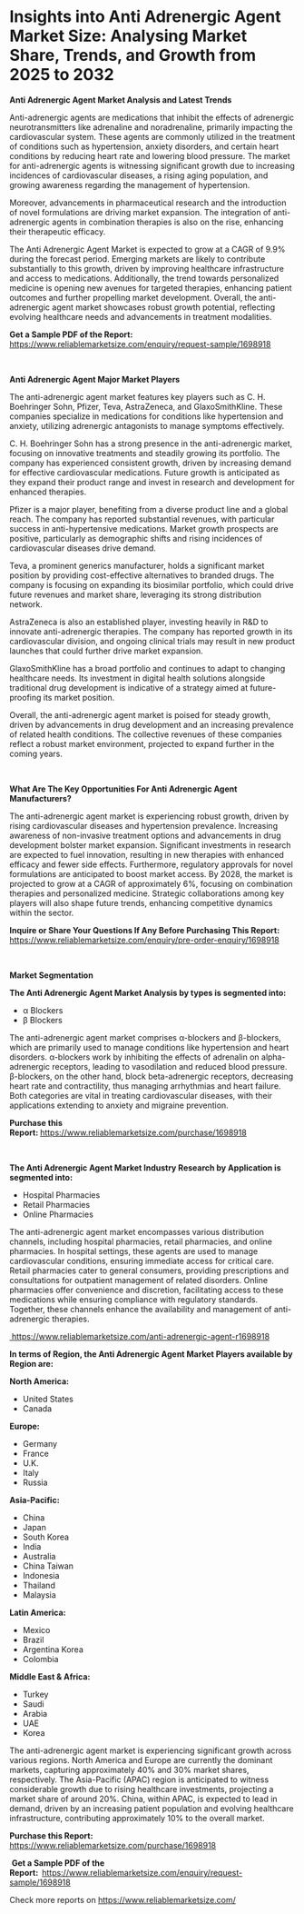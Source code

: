 <p><h1>Insights into Anti Adrenergic Agent Market Size: Analysing Market Share, Trends, and Growth from 2025 to 2032</h1></p><p><strong>Anti Adrenergic Agent Market Analysis and Latest Trends</strong></p>
<p><p>Anti-adrenergic agents are medications that inhibit the effects of adrenergic neurotransmitters like adrenaline and noradrenaline, primarily impacting the cardiovascular system. These agents are commonly utilized in the treatment of conditions such as hypertension, anxiety disorders, and certain heart conditions by reducing heart rate and lowering blood pressure. The market for anti-adrenergic agents is witnessing significant growth due to increasing incidences of cardiovascular diseases, a rising aging population, and growing awareness regarding the management of hypertension.</p><p>Moreover, advancements in pharmaceutical research and the introduction of novel formulations are driving market expansion. The integration of anti-adrenergic agents in combination therapies is also on the rise, enhancing their therapeutic efficacy. </p><p>The Anti Adrenergic Agent Market is expected to grow at a CAGR of 9.9% during the forecast period. Emerging markets are likely to contribute substantially to this growth, driven by improving healthcare infrastructure and access to medications. Additionally, the trend towards personalized medicine is opening new avenues for targeted therapies, enhancing patient outcomes and further propelling market development. Overall, the anti-adrenergic agent market showcases robust growth potential, reflecting evolving healthcare needs and advancements in treatment modalities.</p></p>
<p><strong>Get a Sample PDF of the Report:&nbsp;</strong> <a href="https://www.reliablemarketsize.com/enquiry/request-sample/1698918?utm_campaign=2723&utm_medium=2&utm_source=Github&utm_content=ia&utm_term=27032025&utm_id=anti-adrenergic-agent">https://www.reliablemarketsize.com/enquiry/request-sample/1698918</a></p>
<p>&nbsp;</p>
<p><strong>Anti Adrenergic Agent Major Market Players</strong></p>
<p><p>The anti-adrenergic agent market features key players such as C. H. Boehringer Sohn, Pfizer, Teva, AstraZeneca, and GlaxoSmithKline. These companies specialize in medications for conditions like hypertension and anxiety, utilizing adrenergic antagonists to manage symptoms effectively.</p><p>C. H. Boehringer Sohn has a strong presence in the anti-adrenergic market, focusing on innovative treatments and steadily growing its portfolio. The company has experienced consistent growth, driven by increasing demand for effective cardiovascular medications. Future growth is anticipated as they expand their product range and invest in research and development for enhanced therapies.</p><p>Pfizer is a major player, benefiting from a diverse product line and a global reach. The company has reported substantial revenues, with particular success in anti-hypertensive medications. Market growth prospects are positive, particularly as demographic shifts and rising incidences of cardiovascular diseases drive demand.</p><p>Teva, a prominent generics manufacturer, holds a significant market position by providing cost-effective alternatives to branded drugs. The company is focusing on expanding its biosimilar portfolio, which could drive future revenues and market share, leveraging its strong distribution network.</p><p>AstraZeneca is also an established player, investing heavily in R&D to innovate anti-adrenergic therapies. The company has reported growth in its cardiovascular division, and ongoing clinical trials may result in new product launches that could further drive market expansion.</p><p>GlaxoSmithKline has a broad portfolio and continues to adapt to changing healthcare needs. Its investment in digital health solutions alongside traditional drug development is indicative of a strategy aimed at future-proofing its market position.</p><p>Overall, the anti-adrenergic agent market is poised for steady growth, driven by advancements in drug development and an increasing prevalence of related health conditions. The collective revenues of these companies reflect a robust market environment, projected to expand further in the coming years.</p></p>
<p>&nbsp;</p>
<p><strong>What Are The Key Opportunities For Anti Adrenergic Agent Manufacturers?</strong></p>
<p><p>The anti-adrenergic agent market is experiencing robust growth, driven by rising cardiovascular diseases and hypertension prevalence. Increasing awareness of non-invasive treatment options and advancements in drug development bolster market expansion. Significant investments in research are expected to fuel innovation, resulting in new therapies with enhanced efficacy and fewer side effects. Furthermore, regulatory approvals for novel formulations are anticipated to boost market access. By 2028, the market is projected to grow at a CAGR of approximately 6%, focusing on combination therapies and personalized medicine. Strategic collaborations among key players will also shape future trends, enhancing competitive dynamics within the sector.</p></p>
<p><strong>Inquire or Share Your Questions If Any Before Purchasing This Report:</strong> <a href="https://www.reliablemarketsize.com/enquiry/pre-order-enquiry/1698918?utm_campaign=2723&utm_medium=2&utm_source=Github&utm_content=ia&utm_term=27032025&utm_id=anti-adrenergic-agent">https://www.reliablemarketsize.com/enquiry/pre-order-enquiry/1698918</a></p>
<p>&nbsp;</p>
<p><strong>Market Segmentation</strong></p>
<p><strong>The Anti Adrenergic Agent Market Analysis by types is segmented into:</strong></p>
<p><ul><li>α Blockers</li><li>β Blockers</li></ul></p>
<p><p>The anti-adrenergic agent market comprises α-blockers and β-blockers, which are primarily used to manage conditions like hypertension and heart disorders. α-blockers work by inhibiting the effects of adrenalin on alpha-adrenergic receptors, leading to vasodilation and reduced blood pressure. β-blockers, on the other hand, block beta-adrenergic receptors, decreasing heart rate and contractility, thus managing arrhythmias and heart failure. Both categories are vital in treating cardiovascular diseases, with their applications extending to anxiety and migraine prevention.</p></p>
<p><strong>Purchase this Report:&nbsp;</strong><a href="https://www.reliablemarketsize.com/purchase/1698918?utm_campaign=2723&utm_medium=2&utm_source=Github&utm_content=ia&utm_term=27032025&utm_id=anti-adrenergic-agent">https://www.reliablemarketsize.com/purchase/1698918</a></p>
<p>&nbsp;</p>
<p><strong>The Anti Adrenergic Agent Market Industry Research by Application is segmented into:</strong></p>
<p><ul><li>Hospital Pharmacies</li><li>Retail Pharmacies</li><li>Online Pharmacies</li></ul></p>
<p><p>The anti-adrenergic agent market encompasses various distribution channels, including hospital pharmacies, retail pharmacies, and online pharmacies. In hospital settings, these agents are used to manage cardiovascular conditions, ensuring immediate access for critical care. Retail pharmacies cater to general consumers, providing prescriptions and consultations for outpatient management of related disorders. Online pharmacies offer convenience and discretion, facilitating access to these medications while ensuring compliance with regulatory standards. Together, these channels enhance the availability and management of anti-adrenergic therapies.</p></p>
<p><a href="https://www.reliablemarketsize.com/anti-adrenergic-agent-r1698918?utm_campaign=2723&utm_medium=2&utm_source=Github&utm_content=ia&utm_term=27032025&utm_id=anti-adrenergic-agent">&nbsp;https://www.reliablemarketsize.com/anti-adrenergic-agent-r1698918</a></p>
<p><strong>In terms of Region, the Anti Adrenergic Agent Market Players available by Region are:</strong></p>
<p>
    <p> <strong> North America: </strong>
        <ul>
            <li>United States</li>
            <li>Canada</li>
        </ul>
        </p> 
    <p> <strong> Europe: </strong>
        <ul>
            <li>Germany</li>
            <li>France</li>
            <li>U.K.</li>
            <li>Italy</li>
            <li>Russia</li>
        </ul>
        </p> 
    <p> <strong> Asia-Pacific: </strong>
        <ul>
            <li>China</li>
            <li>Japan</li>
            <li>South Korea</li>
            <li>India</li>
            <li>Australia</li>
            <li>China Taiwan</li>
            <li>Indonesia</li>
            <li>Thailand</li>
            <li>Malaysia</li>
        </ul>
        </p> 
    <p> <strong> Latin America: </strong>
        <ul>
            <li>Mexico</li>
            <li>Brazil</li>
            <li>Argentina Korea</li>
            <li>Colombia</li>
        </ul>
        </p> 
    <p> <strong> Middle East & Africa: </strong>
        <ul>
            <li>Turkey</li>
            <li>Saudi</li>
            <li>Arabia</li>
            <li>UAE</li>
            <li>Korea</li>
        </ul>
    </p>
    </p>
<p><p>The anti-adrenergic agent market is experiencing significant growth across various regions. North America and Europe are currently the dominant markets, capturing approximately 40% and 30% market shares, respectively. The Asia-Pacific (APAC) region is anticipated to witness considerable growth due to rising healthcare investments, projecting a market share of around 20%. China, within APAC, is expected to lead in demand, driven by an increasing patient population and evolving healthcare infrastructure, contributing approximately 10% to the overall market.</p></p>
<p><strong>Purchase this Report: </strong><a href="https://www.reliablemarketsize.com/purchase/1698918?utm_campaign=2723&utm_medium=2&utm_source=Github&utm_content=ia&utm_term=27032025&utm_id=anti-adrenergic-agent">https://www.reliablemarketsize.com/purchase/1698918</a></p>
<p>&nbsp;<strong>Get a Sample PDF of the Report:&nbsp;&nbsp;</strong><a href="https://www.reliablemarketsize.com/enquiry/request-sample/1698918?utm_campaign=2723&utm_medium=2&utm_source=Github&utm_content=ia&utm_term=27032025&utm_id=anti-adrenergic-agent">https://www.reliablemarketsize.com/enquiry/request-sample/1698918</a></p>
<p><strong></strong></p>
<p>Check more reports on <a href="https://www.reliablemarketsize.com/?utm_campaign=2723&utm_medium=2&utm_source=Github&utm_content=ia&utm_term=27032025&utm_id=anti-adrenergic-agent">https://www.reliablemarketsize.com/</a></p>